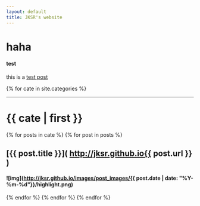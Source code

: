 ```yaml
---
layout: default
title: JKSR's website
---
```


# haha

#### test

this is a [test post](https://jksr.github.io/posts/mytest/test)

{% for cate in site.categories %}

***
# {{ cate | first }}

{% for posts in cate %}
{% for post in posts %}

## [{{ post.title }}]( http://jksr.github.io{{ post.url }} )

#### ![img](http://jksr.github.io/images/post_images/{{ post.date | date: "%Y-%m-%d"}}/highlight.png)

{% endfor %}
{% endfor %}
{% endfor %}


